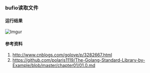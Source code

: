 ### bufio读取文件

#### 运行结果
![Imgur](http://i.imgur.com/OvB6odq.png)

#### 参考资料

 1. http://www.cnblogs.com/golove/p/3282667.html
 2. https://github.com/polaris1119/The-Golang-Standard-Library-by-Example/blob/master/chapter01/01.0.md
